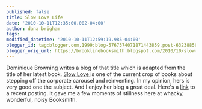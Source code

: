 ```yaml
---
published: false
title: Slow Love Life
date: '2010-10-11T12:35:00.002-04:00'
author: dana brigham
tags: 
modified_datetime: '2010-10-11T12:59:19.985-04:00'
blogger_id: tag:blogger.com,1999:blog-5767374071871443859.post-6323885616487599951
blogger_orig_url: https://brooklinebooksmith.blogspot.com/2010/10/slow-love-life.html
---
```


Dominique Browning writes a blog of that title which is adapted from the title of her latest book.  <a href="https://www.brooklinebooksmith-shop.com/book/9781934633311">Slow Love  </a>is one of the current crop of books about stepping off the corporate carousel and reinventing.  In my opinion, hers is very good one the subject.  And I enjoy her blog a great deal.  Here's a <a href="https://www.slowlovelife.com/2010/10/john-lennons-70th-birthday-yoko-onos.html">link</a> to a recent posting.  It gave me a few moments of stillness here at whacky, wonderful, noisy Booksmith.